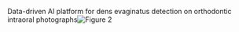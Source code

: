 Data-driven AI platform for dens evaginatus detection on orthodontic intraoral photographs![Figure 2](https://github.com/user-attachments/assets/b8aa1576-7cdb-4bc2-9441-a9de01d5a5c3)

